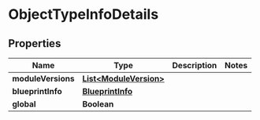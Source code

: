 

# ObjectTypeInfoDetails


## Properties

| Name | Type | Description | Notes |
|------------ | ------------- | ------------- | -------------|
|**moduleVersions** | [**List&lt;ModuleVersion&gt;**](ModuleVersion.md) |  |  |
|**blueprintInfo** | [**BlueprintInfo**](BlueprintInfo.md) |  |  |
|**global** | **Boolean** |  |  |



